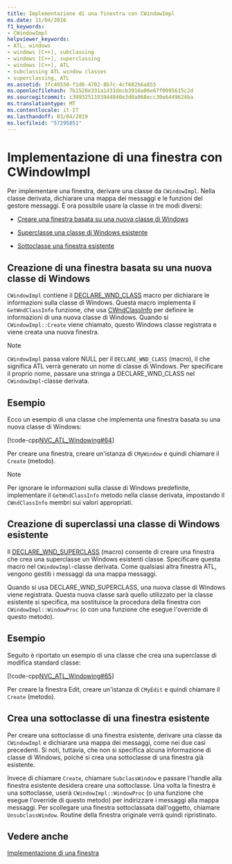 ```yaml
---
title: Implementazione di una finestra con CWindowImpl
ms.date: 11/04/2016
f1_keywords:
- CWindowImpl
helpviewer_keywords:
- ATL, windows
- windows [C++], subclassing
- windows [C++], superclassing
- windows [C++], ATL
- subclassing ATL window classes
- superclassing, ATL
ms.assetid: 3fc40550-f1d6-4702-8b7c-4cf682b6a855
ms.openlocfilehash: 7b1528e331a1431decb3916a06e67f0095615c2d
ms.sourcegitcommit: c3093251193944840e3d0a068ecc30e6449624ba
ms.translationtype: MT
ms.contentlocale: it-IT
ms.lasthandoff: 03/04/2019
ms.locfileid: "57295851"
---
```

# <a name="implementing-a-window-with-cwindowimpl"></a>Implementazione di una finestra con CWindowImpl

Per implementare una finestra, derivare una classe da `CWindowImpl`. Nella classe derivata, dichiarare una mappa dei messaggi e le funzioni del gestore messaggi. È ora possibile usare la classe in tre modi diversi:

- [Creare una finestra basata su una nuova classe di Windows](#_atl_creating_a_window_based_on_a_new_windows_class)

- [Superclasse una classe di Windows esistente](#_atl_superclassing_an_existing_windows_class)

- [Sottoclasse una finestra esistente](#_atl_subclassing_an_existing_window)

##  <a name="_atl_creating_a_window_based_on_a_new_windows_class"></a> Creazione di una finestra basata su una nuova classe di Windows

`CWindowImpl` contiene il [DECLARE_WND_CLASS](reference/window-class-macros.md#declare_wnd_class) macro per dichiarare le informazioni sulla classe di Windows. Questa macro implementa il `GetWndClassInfo` funzione, che usa [CWndClassInfo](../atl/reference/cwndclassinfo-class.md) per definire le informazioni di una nuova classe di Windows. Quando si `CWindowImpl::Create` viene chiamato, questo Windows classe registrata e viene creata una nuova finestra.

> [!NOTE]
>  `CWindowImpl` passa valore NULL per il `DECLARE_WND_CLASS` (macro), il che significa ATL verrà generato un nome di classe di Windows. Per specificare il proprio nome, passare una stringa a DECLARE_WND_CLASS nel `CWindowImpl`-classe derivata.

## <a name="example"></a>Esempio

Ecco un esempio di una classe che implementa una finestra basata su una nuova classe di Windows:

[!code-cpp[NVC_ATL_Windowing#64](../atl/codesnippet/cpp/implementing-a-window-with-cwindowimpl_1.h)]

Per creare una finestra, creare un'istanza di `CMyWindow` e quindi chiamare il `Create` (metodo).

> [!NOTE]
>  Per ignorare le informazioni sulla classe di Windows predefinite, implementare il `GetWndClassInfo` metodo nella classe derivata, impostando il `CWndClassInfo` membri sui valori appropriati.

##  <a name="_atl_superclassing_an_existing_windows_class"></a> Creazione di superclassi una classe di Windows esistente

Il [DECLARE_WND_SUPERCLASS](reference/window-class-macros.md#declare_wnd_superclass) (macro) consente di creare una finestra che crea una superclasse un Windows esistenti classe. Specificare questa macro nel `CWindowImpl`-classe derivata. Come qualsiasi altra finestra ATL, vengono gestiti i messaggi da una mappa messaggi.

Quando si usa DECLARE_WND_SUPERCLASS, una nuova classe di Windows viene registrata. Questa nuova classe sarà quello utilizzato per la classe esistente si specifica, ma sostituisce la procedura della finestra con `CWindowImpl::WindowProc` (o con una funzione che esegue l'override di questo metodo).

## <a name="example"></a>Esempio

Seguito è riportato un esempio di una classe che crea una superclasse di modifica standard classe:

[!code-cpp[NVC_ATL_Windowing#65](../atl/codesnippet/cpp/implementing-a-window-with-cwindowimpl_2.h)]

Per creare la finestra Edit, creare un'istanza di `CMyEdit` e quindi chiamare il `Create` (metodo).

##  <a name="_atl_subclassing_an_existing_window"></a> Crea una sottoclasse di una finestra esistente

Per creare una sottoclasse di una finestra esistente, derivare una classe da `CWindowImpl` e dichiarare una mappa dei messaggi, come nei due casi precedenti. Si noti, tuttavia, che non si specifica alcuna informazione di classe di Windows, poiché si crea una sottoclasse di una finestra già esistente.

Invece di chiamare `Create`, chiamare `SubclassWindow` e passare l'handle alla finestra esistente desidera creare una sottoclasse. Una volta la finestra è una sottoclasse, userà `CWindowImpl::WindowProc` (o una funzione che esegue l'override di questo metodo) per indirizzare i messaggi alla mappa messaggi. Per scollegare una finestra sottoclassata dall'oggetto, chiamare `UnsubclassWindow`. Routine della finestra originale verrà quindi ripristinato.

## <a name="see-also"></a>Vedere anche

[Implementazione di una finestra](../atl/implementing-a-window.md)
